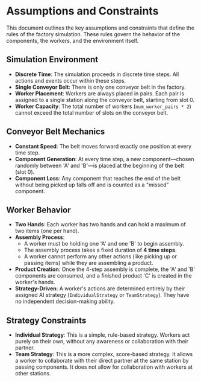 # Assumptions and Constraints

This document outlines the key assumptions and constraints that define the rules of the factory simulation. These rules govern the behavior of the components, the workers, and the environment itself.

## Simulation Environment

*   **Discrete Time**: The simulation proceeds in discrete time steps. All actions and events occur within these steps.
*   **Single Conveyor Belt**: There is only one conveyor belt in the factory.
*   **Worker Placement**: Workers are always placed in pairs. Each pair is assigned to a single station along the conveyor belt, starting from slot 0.
*   **Worker Capacity**: The total number of workers (`num_worker_pairs * 2`) cannot exceed the total number of slots on the conveyor belt.

## Conveyor Belt Mechanics

*   **Constant Speed**: The belt moves forward exactly one position at every time step.
*   **Component Generation**: At every time step, a new component—chosen randomly between 'A' and 'B'—is placed at the beginning of the belt (slot 0).
*   **Component Loss**: Any component that reaches the end of the belt without being picked up falls off and is counted as a "missed" component.

## Worker Behavior

*   **Two Hands**: Each worker has two hands and can hold a maximum of two items (one per hand).
*   **Assembly Process**: 
    *   A worker must be holding one 'A' and one 'B' to begin assembly.
    *   The assembly process takes a fixed duration of **4 time steps**.
    *   A worker cannot perform any other actions (like picking up or passing items) while they are assembling a product.
*   **Product Creation**: Once the 4-step assembly is complete, the 'A' and 'B' components are consumed, and a finished product 'C' is created in the worker's hands.
*   **Strategy-Driven**: A worker's actions are determined entirely by their assigned AI strategy (`IndividualStrategy` or `TeamStrategy`). They have no independent decision-making ability.

## Strategy Constraints

*   **Individual Strategy**: This is a simple, rule-based strategy. Workers act purely on their own, without any awareness or collaboration with their partner.
*   **Team Strategy**: This is a more complex, score-based strategy. It allows a worker to collaborate with their direct partner at the same station by passing components. It does not allow for collaboration with workers at other stations.
